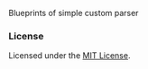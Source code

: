 Blueprints of simple custom parser

### License

Licensed under the [MIT License](https://github.com/alexgaas/graph/blob/master/README.md).
